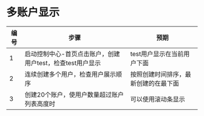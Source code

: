 # 多账户显示

| 编号 | 步骤                                          | 预期                 |
| ---- | --------------------------------------------- | ------------------- |
| 1    | 启动控制中心-首页点击账户，创建用户test，检查test用户显示        | test用户显示在当前用户下面|
| 2    | 连续创建多个用户，检查用户展示顺序               | 按照创建时间排序，最新创建的在最下面            |
| 3    | 创建20个账户，使用户数量超过账户列表高度时               | 	可以使用滚动条显示           |